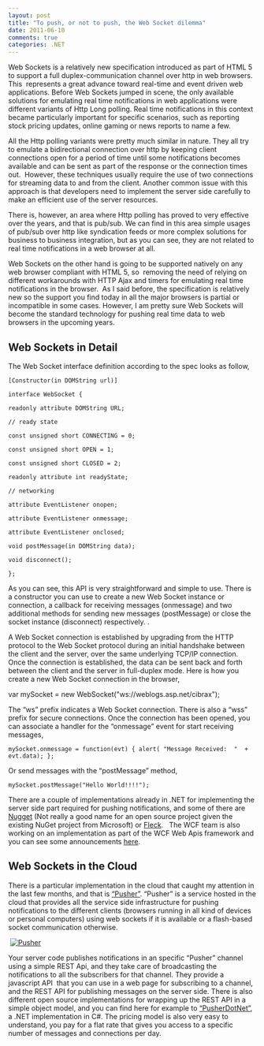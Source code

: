 ```yaml
---
layout: post
title: "To push, or not to push, the Web Socket dilemma"
date: 2011-06-10
comments: true
categories: .NET
---
```


Web Sockets is a relatively new specification introduced as part of HTML
5 to support a full duplex-communication channel over http in web
browsers.  This  represents a great advance toward real-time and event
driven web applications. Before Web Sockets jumped in scene, the only
available  solutions for emulating real time notifications in web
applications were different variants of Http Long polling. Real time
notifications in this context became particularly important for specific
scenarios, such as reporting stock pricing updates, online gaming or
news reports to name a few.

All the Http polling variants were pretty much similar in nature. They
all try to emulate a bidirectional connection over http by keeping
client connections open for a period of time until some notifications
becomes available and can be sent as part of the response or the
connection times out.  However, these techniques usually require the use
of two connections for streaming data to and from the client. Another
common issue with this approach is that developers need to implement the
server side carefully to make an efficient use of the server resources.

There is, however, an area where Http polling has proved to very
effective over the years, and that is pub/sub. We can find in this area
simple usages of pub/sub over http like syndication feeds or more
complex solutions for business to business integration, but as you can
see, they are not related to real time notifications in a web browser at
all.

Web Sockets on the other hand is going to be supported natively on any
web browser compliant with HTML 5, so  removing the need of relying on
different workarounds with HTTP Ajax and timers for emulating real time
notifications in the browser.  As I said before, the specification is
relatively new so the support you find today in all the major browsers
is partial or incompatible in some cases. However, I am pretty sure Web
Sockets will become the standard technology for pushing real time data
to web browsers in the upcoming years. 

Web Sockets in Detail
---------------------

The Web Socket interface definition according to the spec looks as
follow,

~~~~ {style="BORDER-BOTTOM-STYLE: none; TEXT-ALIGN: left; PADDING-BOTTOM: 0px; LINE-HEIGHT: 12pt; BORDER-RIGHT-STYLE: none; BACKGROUND-COLOR: white; MARGIN: 0em; PADDING-LEFT: 0px; WIDTH: 100%; PADDING-RIGHT: 0px; FONT-FAMILY: 'Courier New', courier, monospace; DIRECTION: ltr; BORDER-TOP-STYLE: none; COLOR: black; FONT-SIZE: 8pt; BORDER-LEFT-STYLE: none; OVERFLOW: visible; PADDING-TOP: 0px"}
[Constructor(in DOMString url)]
~~~~

~~~~ {style="BORDER-BOTTOM-STYLE: none; TEXT-ALIGN: left; PADDING-BOTTOM: 0px; LINE-HEIGHT: 12pt; BORDER-RIGHT-STYLE: none; BACKGROUND-COLOR: #f4f4f4; MARGIN: 0em; PADDING-LEFT: 0px; WIDTH: 100%; PADDING-RIGHT: 0px; FONT-FAMILY: 'Courier New', courier, monospace; DIRECTION: ltr; BORDER-TOP-STYLE: none; COLOR: black; FONT-SIZE: 8pt; BORDER-LEFT-STYLE: none; OVERFLOW: visible; PADDING-TOP: 0px"}
interface WebSocket {
~~~~

~~~~ {style="BORDER-BOTTOM-STYLE: none; TEXT-ALIGN: left; PADDING-BOTTOM: 0px; LINE-HEIGHT: 12pt; BORDER-RIGHT-STYLE: none; BACKGROUND-COLOR: white; MARGIN: 0em; PADDING-LEFT: 0px; WIDTH: 100%; PADDING-RIGHT: 0px; FONT-FAMILY: 'Courier New', courier, monospace; DIRECTION: ltr; BORDER-TOP-STYLE: none; COLOR: black; FONT-SIZE: 8pt; BORDER-LEFT-STYLE: none; OVERFLOW: visible; PADDING-TOP: 0px"}
readonly attribute DOMString URL;
~~~~

~~~~ {style="BORDER-BOTTOM-STYLE: none; TEXT-ALIGN: left; PADDING-BOTTOM: 0px; LINE-HEIGHT: 12pt; BORDER-RIGHT-STYLE: none; BACKGROUND-COLOR: #f4f4f4; MARGIN: 0em; PADDING-LEFT: 0px; WIDTH: 100%; PADDING-RIGHT: 0px; FONT-FAMILY: 'Courier New', courier, monospace; DIRECTION: ltr; BORDER-TOP-STYLE: none; COLOR: black; FONT-SIZE: 8pt; BORDER-LEFT-STYLE: none; OVERFLOW: visible; PADDING-TOP: 0px"}
// ready state
~~~~

~~~~ {style="BORDER-BOTTOM-STYLE: none; TEXT-ALIGN: left; PADDING-BOTTOM: 0px; LINE-HEIGHT: 12pt; BORDER-RIGHT-STYLE: none; BACKGROUND-COLOR: white; MARGIN: 0em; PADDING-LEFT: 0px; WIDTH: 100%; PADDING-RIGHT: 0px; FONT-FAMILY: 'Courier New', courier, monospace; DIRECTION: ltr; BORDER-TOP-STYLE: none; COLOR: black; FONT-SIZE: 8pt; BORDER-LEFT-STYLE: none; OVERFLOW: visible; PADDING-TOP: 0px"}
const unsigned short CONNECTING = 0;
~~~~

~~~~ {style="BORDER-BOTTOM-STYLE: none; TEXT-ALIGN: left; PADDING-BOTTOM: 0px; LINE-HEIGHT: 12pt; BORDER-RIGHT-STYLE: none; BACKGROUND-COLOR: #f4f4f4; MARGIN: 0em; PADDING-LEFT: 0px; WIDTH: 100%; PADDING-RIGHT: 0px; FONT-FAMILY: 'Courier New', courier, monospace; DIRECTION: ltr; BORDER-TOP-STYLE: none; COLOR: black; FONT-SIZE: 8pt; BORDER-LEFT-STYLE: none; OVERFLOW: visible; PADDING-TOP: 0px"}
const unsigned short OPEN = 1;
~~~~

~~~~ {style="BORDER-BOTTOM-STYLE: none; TEXT-ALIGN: left; PADDING-BOTTOM: 0px; LINE-HEIGHT: 12pt; BORDER-RIGHT-STYLE: none; BACKGROUND-COLOR: white; MARGIN: 0em; PADDING-LEFT: 0px; WIDTH: 100%; PADDING-RIGHT: 0px; FONT-FAMILY: 'Courier New', courier, monospace; DIRECTION: ltr; BORDER-TOP-STYLE: none; COLOR: black; FONT-SIZE: 8pt; BORDER-LEFT-STYLE: none; OVERFLOW: visible; PADDING-TOP: 0px"}
const unsigned short CLOSED = 2;
~~~~

~~~~ {style="BORDER-BOTTOM-STYLE: none; TEXT-ALIGN: left; PADDING-BOTTOM: 0px; LINE-HEIGHT: 12pt; BORDER-RIGHT-STYLE: none; BACKGROUND-COLOR: #f4f4f4; MARGIN: 0em; PADDING-LEFT: 0px; WIDTH: 100%; PADDING-RIGHT: 0px; FONT-FAMILY: 'Courier New', courier, monospace; DIRECTION: ltr; BORDER-TOP-STYLE: none; COLOR: black; FONT-SIZE: 8pt; BORDER-LEFT-STYLE: none; OVERFLOW: visible; PADDING-TOP: 0px"}
readonly attribute int readyState;
~~~~

~~~~ {style="BORDER-BOTTOM-STYLE: none; TEXT-ALIGN: left; PADDING-BOTTOM: 0px; LINE-HEIGHT: 12pt; BORDER-RIGHT-STYLE: none; BACKGROUND-COLOR: white; MARGIN: 0em; PADDING-LEFT: 0px; WIDTH: 100%; PADDING-RIGHT: 0px; FONT-FAMILY: 'Courier New', courier, monospace; DIRECTION: ltr; BORDER-TOP-STYLE: none; COLOR: black; FONT-SIZE: 8pt; BORDER-LEFT-STYLE: none; OVERFLOW: visible; PADDING-TOP: 0px"}
// networking
~~~~

~~~~ {style="BORDER-BOTTOM-STYLE: none; TEXT-ALIGN: left; PADDING-BOTTOM: 0px; LINE-HEIGHT: 12pt; BORDER-RIGHT-STYLE: none; BACKGROUND-COLOR: #f4f4f4; MARGIN: 0em; PADDING-LEFT: 0px; WIDTH: 100%; PADDING-RIGHT: 0px; FONT-FAMILY: 'Courier New', courier, monospace; DIRECTION: ltr; BORDER-TOP-STYLE: none; COLOR: black; FONT-SIZE: 8pt; BORDER-LEFT-STYLE: none; OVERFLOW: visible; PADDING-TOP: 0px"}
attribute EventListener onopen;
~~~~

~~~~ {style="BORDER-BOTTOM-STYLE: none; TEXT-ALIGN: left; PADDING-BOTTOM: 0px; LINE-HEIGHT: 12pt; BORDER-RIGHT-STYLE: none; BACKGROUND-COLOR: white; MARGIN: 0em; PADDING-LEFT: 0px; WIDTH: 100%; PADDING-RIGHT: 0px; FONT-FAMILY: 'Courier New', courier, monospace; DIRECTION: ltr; BORDER-TOP-STYLE: none; COLOR: black; FONT-SIZE: 8pt; BORDER-LEFT-STYLE: none; OVERFLOW: visible; PADDING-TOP: 0px"}
attribute EventListener onmessage;
~~~~

~~~~ {style="BORDER-BOTTOM-STYLE: none; TEXT-ALIGN: left; PADDING-BOTTOM: 0px; LINE-HEIGHT: 12pt; BORDER-RIGHT-STYLE: none; BACKGROUND-COLOR: #f4f4f4; MARGIN: 0em; PADDING-LEFT: 0px; WIDTH: 100%; PADDING-RIGHT: 0px; FONT-FAMILY: 'Courier New', courier, monospace; DIRECTION: ltr; BORDER-TOP-STYLE: none; COLOR: black; FONT-SIZE: 8pt; BORDER-LEFT-STYLE: none; OVERFLOW: visible; PADDING-TOP: 0px"}
attribute EventListener onclosed;
~~~~

~~~~ {style="BORDER-BOTTOM-STYLE: none; TEXT-ALIGN: left; PADDING-BOTTOM: 0px; LINE-HEIGHT: 12pt; BORDER-RIGHT-STYLE: none; BACKGROUND-COLOR: white; MARGIN: 0em; PADDING-LEFT: 0px; WIDTH: 100%; PADDING-RIGHT: 0px; FONT-FAMILY: 'Courier New', courier, monospace; DIRECTION: ltr; BORDER-TOP-STYLE: none; COLOR: black; FONT-SIZE: 8pt; BORDER-LEFT-STYLE: none; OVERFLOW: visible; PADDING-TOP: 0px"}
void postMessage(in DOMString data);
~~~~

~~~~ {style="BORDER-BOTTOM-STYLE: none; TEXT-ALIGN: left; PADDING-BOTTOM: 0px; LINE-HEIGHT: 12pt; BORDER-RIGHT-STYLE: none; BACKGROUND-COLOR: #f4f4f4; MARGIN: 0em; PADDING-LEFT: 0px; WIDTH: 100%; PADDING-RIGHT: 0px; FONT-FAMILY: 'Courier New', courier, monospace; DIRECTION: ltr; BORDER-TOP-STYLE: none; COLOR: black; FONT-SIZE: 8pt; BORDER-LEFT-STYLE: none; OVERFLOW: visible; PADDING-TOP: 0px"}
void disconnect();
~~~~

~~~~ {style="BORDER-BOTTOM-STYLE: none; TEXT-ALIGN: left; PADDING-BOTTOM: 0px; LINE-HEIGHT: 12pt; BORDER-RIGHT-STYLE: none; BACKGROUND-COLOR: white; MARGIN: 0em; PADDING-LEFT: 0px; WIDTH: 100%; PADDING-RIGHT: 0px; FONT-FAMILY: 'Courier New', courier, monospace; DIRECTION: ltr; BORDER-TOP-STYLE: none; COLOR: black; FONT-SIZE: 8pt; BORDER-LEFT-STYLE: none; OVERFLOW: visible; PADDING-TOP: 0px"}
};
~~~~

As you can see, this API is very straightforward and simple to use.
There is a constructor you can use to create a new Web Socket instance
or connection, a callback for receiving messages (onmessage) and two
additional methods for sending new messages (postMessage) or close the
socket instance (disconnect) respectively. .

A Web Socket connection is established by upgrading from the HTTP
protocol to the Web Socket protocol during an initial handshake between
the client and the server, over the same underlying TCP/IP connection.
Once the connection is established, the data can be sent back and forth
between the client and the server in full-duplex mode. Here is how you
create a new Web Socket connection in the browser,

var mySocket = new WebSocket("ws://weblogs.asp.net/cibrax");

The “ws” prefix indicates a Web Socket connection. There is also a “wss”
prefix for secure connections. Once the connection has been opened, you
can associate a handler for the “onmessage” event for start receiving
messages,

~~~~ {style="BORDER-BOTTOM-STYLE: none; TEXT-ALIGN: left; PADDING-BOTTOM: 0px; LINE-HEIGHT: 12pt; BORDER-RIGHT-STYLE: none; BACKGROUND-COLOR: white; MARGIN: 0em; PADDING-LEFT: 0px; WIDTH: 100%; PADDING-RIGHT: 0px; FONT-FAMILY: 'Courier New', courier, monospace; DIRECTION: ltr; BORDER-TOP-STYLE: none; COLOR: black; FONT-SIZE: 8pt; BORDER-LEFT-STYLE: none; OVERFLOW: visible; PADDING-TOP: 0px"}
mySocket.onmessage = function(evt) { alert( "Message Received:  "  +  evt.data); };
~~~~

Or send messages with the “postMessage” method,

~~~~ {style="BORDER-BOTTOM-STYLE: none; TEXT-ALIGN: left; PADDING-BOTTOM: 0px; LINE-HEIGHT: 12pt; BORDER-RIGHT-STYLE: none; BACKGROUND-COLOR: white; MARGIN: 0em; PADDING-LEFT: 0px; WIDTH: 100%; PADDING-RIGHT: 0px; FONT-FAMILY: 'Courier New', courier, monospace; DIRECTION: ltr; BORDER-TOP-STYLE: none; COLOR: black; FONT-SIZE: 8pt; BORDER-LEFT-STYLE: none; OVERFLOW: visible; PADDING-TOP: 0px"}
mySocket.postMessage("Hello World!!!!");
~~~~

There are a couple of implementations already in .NET for implementing
the server side part required for pushing notifications, and some of
there are [Nugget](http://nugget.codeplex.com/) (Not really a good name
for an open source project given the existing NuGet project from
Microsoft) or [Fleck](https://github.com/statianzo/Fleck).   The WCF
team is also working on an implementation as part of the WCF Web Apis
framework and you can see some announcements
[here](http://blogs.msdn.com/b/endpoint/archive/2011/04/24/websockets-ria-js-and-wcf-web-api-at-mix-a-whole-lotta-love-for-the-web.aspx).

Web Sockets in the Cloud
------------------------

There is a particular implementation in the cloud that caught my
attention in the last few months, and that is
[“Pusher”](http://pusher.com/). “Pusher” is a service hosted in the
cloud that provides all the service side infrastructure for pushing
notifications to the different clients (browsers running in all kind of
devices or personal computers) using web sockets if it is available or a
flash-based socket communication otherwise.

 [![Pusher](http://weblogs.asp.net/blogs/cibrax/Pusher_thumb_3B1583BD.jpg "Pusher")](http://weblogs.asp.net/blogs/cibrax/Pusher_03AF728F.jpg)

Your server code publishes notifications in an specific “Pusher” channel
using a simple REST Api, and they take care of broadcasting the
notifications to all the subscribers for that channel. They provide a
javascript API  that you can use in a web page for subscribing to a
channel, and the REST API for publishing messages on the server side.
There is also different open source implementations for wrapping up the
REST API in a simple object model, and you can find here for example to
[“PusherDotNet”](https://github.com/grahamscott/pusherdotnet), a .NET
implementation in C\#. The pricing model is also very easy to
understand, you pay for a flat rate that gives you access to a specific
number of messages and connections per day.

